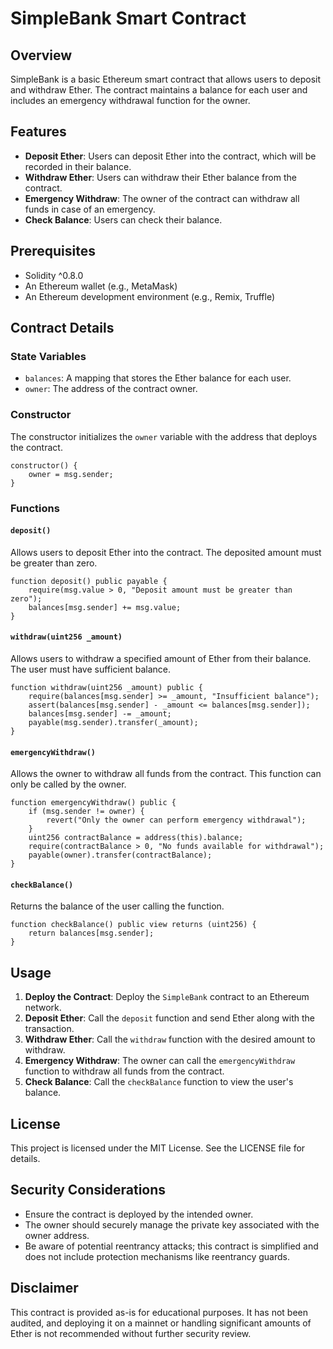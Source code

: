 # SimpleBank Smart Contract

## Overview

SimpleBank is a basic Ethereum smart contract that allows users to deposit and withdraw Ether. The contract maintains a balance for each user and includes an emergency withdrawal function for the owner.

## Features

- **Deposit Ether**: Users can deposit Ether into the contract, which will be recorded in their balance.
- **Withdraw Ether**: Users can withdraw their Ether balance from the contract.
- **Emergency Withdraw**: The owner of the contract can withdraw all funds in case of an emergency.
- **Check Balance**: Users can check their balance.

## Prerequisites

- Solidity ^0.8.0
- An Ethereum wallet (e.g., MetaMask)
- An Ethereum development environment (e.g., Remix, Truffle)

## Contract Details

### State Variables

- `balances`: A mapping that stores the Ether balance for each user.
- `owner`: The address of the contract owner.

### Constructor

The constructor initializes the `owner` variable with the address that deploys the contract.

```solidity
constructor() {
    owner = msg.sender;
}
```

### Functions

#### `deposit()`

Allows users to deposit Ether into the contract. The deposited amount must be greater than zero.

```solidity
function deposit() public payable {
    require(msg.value > 0, "Deposit amount must be greater than zero");
    balances[msg.sender] += msg.value;
}
```

#### `withdraw(uint256 _amount)`

Allows users to withdraw a specified amount of Ether from their balance. The user must have sufficient balance.

```solidity
function withdraw(uint256 _amount) public {
    require(balances[msg.sender] >= _amount, "Insufficient balance");
    assert(balances[msg.sender] - _amount <= balances[msg.sender]);
    balances[msg.sender] -= _amount;
    payable(msg.sender).transfer(_amount);
}
```

#### `emergencyWithdraw()`

Allows the owner to withdraw all funds from the contract. This function can only be called by the owner.

```solidity
function emergencyWithdraw() public {
    if (msg.sender != owner) {
        revert("Only the owner can perform emergency withdrawal");
    }
    uint256 contractBalance = address(this).balance;
    require(contractBalance > 0, "No funds available for withdrawal");
    payable(owner).transfer(contractBalance);
}
```

#### `checkBalance()`

Returns the balance of the user calling the function.

```solidity
function checkBalance() public view returns (uint256) {
    return balances[msg.sender];
}
```

## Usage

1. **Deploy the Contract**: Deploy the `SimpleBank` contract to an Ethereum network.
2. **Deposit Ether**: Call the `deposit` function and send Ether along with the transaction.
3. **Withdraw Ether**: Call the `withdraw` function with the desired amount to withdraw.
4. **Emergency Withdraw**: The owner can call the `emergencyWithdraw` function to withdraw all funds from the contract.
5. **Check Balance**: Call the `checkBalance` function to view the user's balance.

## License

This project is licensed under the MIT License. See the LICENSE file for details.

## Security Considerations

- Ensure the contract is deployed by the intended owner.
- The owner should securely manage the private key associated with the owner address.
- Be aware of potential reentrancy attacks; this contract is simplified and does not include protection mechanisms like reentrancy guards.

## Disclaimer

This contract is provided as-is for educational purposes. It has not been audited, and deploying it on a mainnet or handling significant amounts of Ether is not recommended without further security review.
